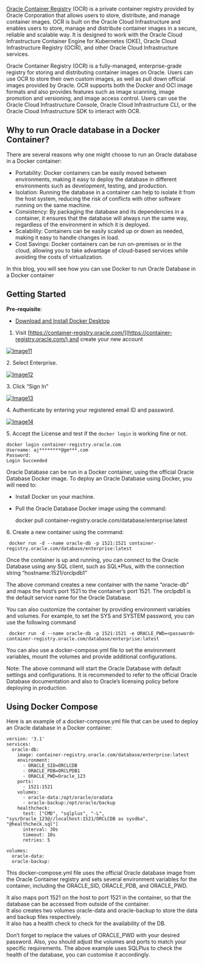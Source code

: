 [Oracle Container Registry](http://container-registry.oracle.com/) (OCR) is a private container registry provided by Oracle Corporation that allows users to store, distribute, and manage container images. OCR is built on the Oracle Cloud Infrastructure and enables users to store, manage and distribute container images in a secure, reliable and scalable way. It is designed to work with the Oracle Cloud Infrastructure Container Engine for Kubernetes (OKE), Oracle Cloud Infrastructure Registry (OCIR), and other Oracle Cloud Infrastructure services.

Oracle Container Registry (OCR) is a fully-managed, enterprise-grade registry for storing and distributing container images on Oracle. Users can use OCR to store their own custom images, as well as pull down official images provided by Oracle. OCR supports both the Docker and OCI image formats and also provides features such as image scanning, image promotion and versioning, and image access control. Users can use the Oracle Cloud Infrastructure Console, Oracle Cloud Infrastructure CLI, or the Oracle Cloud Infrastructure SDK to interact with OCR.

[](https://dev.to/ajeetraina/how-to-run-oracle-database-in-a-docker-container-using-docker-compose-470l-temp-slug-1413011?preview=08b630a6dfb20f575b99eb7d8d97a7afb348dd07961ce96a7890635d29516b572197623c6904f027d76c37f030a4953abfac9e5cf70c4e23c4c261d1#why-to-run-oracle-database-in-a-docker-container)Why to run Oracle database in a Docker Container?
-------------------------------------------------------------------------------------------------------------------------------------------------------------------------------------------------------------------------------------------------------------------------------------------------------------------------------------------------------------

There are several reasons why one might choose to run an Oracle database in a Docker container:

*   Portability: Docker containers can be easily moved between environments, making it easy to deploy the database in different environments such as development, testing, and production.
*   Isolation: Running the database in a container can help to isolate it from the host system, reducing the risk of conflicts with other software running on the same machine.
*   Consistency: By packaging the database and its dependencies in a container, it ensures that the database will always run the same way, regardless of the environment in which it is deployed.
*   Scalability: Containers can be easily scaled up or down as needed, making it easy to handle changes in load.
*   Cost Savings: Docker containers can be run on-premises or in the cloud, allowing you to take advantage of cloud-based services while avoiding the costs of virtualization.

In this blog, you will see how you can use Docker to run Oracle Database in a Docker container

Getting Started
---------------

**Pre-requisite**:

*   [Download and Install Docker Desktop](https://www.docker.com/products/docker-desktop/)

1.  Visit [https://container-registry.oracle.com/](https://container-registry.oracle.com/) and create your new account

[![Image11](https://res.cloudinary.com/practicaldev/image/fetch/s--h0-9TX8T--/c_limit%2Cf_auto%2Cfl_progressive%2Cq_auto%2Cw_880/https://dev-to-uploads.s3.amazonaws.com/uploads/articles/4469g8qpjcdjyjbt71ht.png)](https://res.cloudinary.com/practicaldev/image/fetch/s--h0-9TX8T--/c_limit%2Cf_auto%2Cfl_progressive%2Cq_auto%2Cw_880/https://dev-to-uploads.s3.amazonaws.com/uploads/articles/4469g8qpjcdjyjbt71ht.png)

2\. Select Enterprise.

[![Image12](https://res.cloudinary.com/practicaldev/image/fetch/s--bfT-nnW6--/c_limit%2Cf_auto%2Cfl_progressive%2Cq_auto%2Cw_880/https://dev-to-uploads.s3.amazonaws.com/uploads/articles/o18yenet8jhrgj6h7k1f.png)](https://res.cloudinary.com/practicaldev/image/fetch/s--bfT-nnW6--/c_limit%2Cf_auto%2Cfl_progressive%2Cq_auto%2Cw_880/https://dev-to-uploads.s3.amazonaws.com/uploads/articles/o18yenet8jhrgj6h7k1f.png)

3\. Click “Sign In”

[![Image13](https://res.cloudinary.com/practicaldev/image/fetch/s--N7znzpEV--/c_limit%2Cf_auto%2Cfl_progressive%2Cq_auto%2Cw_880/https://dev-to-uploads.s3.amazonaws.com/uploads/articles/veahna9a2kkwuk0xavgq.png)](https://res.cloudinary.com/practicaldev/image/fetch/s--N7znzpEV--/c_limit%2Cf_auto%2Cfl_progressive%2Cq_auto%2Cw_880/https://dev-to-uploads.s3.amazonaws.com/uploads/articles/veahna9a2kkwuk0xavgq.png)

4\. Authenticate by entering your registered email ID and password.

[![Image14](https://res.cloudinary.com/practicaldev/image/fetch/s--SKAI_XQ4--/c_limit%2Cf_auto%2Cfl_progressive%2Cq_auto%2Cw_880/https://dev-to-uploads.s3.amazonaws.com/uploads/articles/tkbaf96rkls7nqzoya8e.png)](https://res.cloudinary.com/practicaldev/image/fetch/s--SKAI_XQ4--/c_limit%2Cf_auto%2Cfl_progressive%2Cq_auto%2Cw_880/https://dev-to-uploads.s3.amazonaws.com/uploads/articles/tkbaf96rkls7nqzoya8e.png)

5\. Accept the License and test if the `docker login` is working fine or not.

    docker login container-registry.oracle.com
    Username: aj********@gm***.com
    Password: 
    Login Succeeded
    

Oracle Database can be run in a Docker container, using the official Oracle Database Docker image. To deploy an Oracle Database using Docker, you will need to:

*   Install Docker on your machine.
*   Pull the Oracle Database Docker image using the command:

    docker pull container-registry.oracle.com/database/enterprise:latest
    

6\. Create a new container using the command:

     docker run -d --name oracle-db -p 1521:1521 container-registry.oracle.com/database/enterprise:latest
    

Once the container is up and running, you can connect to the Oracle Database using any SQL client, such as SQL\*Plus, with the connection string “hostname:1521/orclpdb1”

The above command creates a new container with the name “oracle-db” and maps the host’s port 1521 to the container’s port 1521. The orclpdb1 is the default service name for the Oracle Database.

You can also customize the container by providing environment variables and volumes. For example, to set the SYS and SYSTEM password, you can use the following command

     docker run -d --name oracle-db -p 1521:1521 -e ORACLE_PWD=<password> container-registry.oracle.com/database/enterprise:latest
    

You can also use a docker-compose.yml file to set the environment variables, mount the volumes and provide additional configurations.

Note: The above command will start the Oracle Database with default settings and configurations. It is recommended to refer to the official Oracle Database documentation and also to Oracle’s licensing policy before deploying in production.

[](https://dev.to/ajeetraina/how-to-run-oracle-database-in-a-docker-container-using-docker-compose-470l-temp-slug-1413011?preview=08b630a6dfb20f575b99eb7d8d97a7afb348dd07961ce96a7890635d29516b572197623c6904f027d76c37f030a4953abfac9e5cf70c4e23c4c261d1#using-docker-compose)Using Docker Compose
----------------------------------------------------------------------------------------------------------------------------------------------------------------------------------------------------------------------------------------------------------------------------------------------------

Here is an example of a docker-compose.yml file that can be used to deploy an Oracle database in a Docker container:

    version: '3.1'
    services:
      oracle-db:
        image: container-registry.oracle.com/database/enterprise:latest
        environment:
          - ORACLE_SID=ORCLCDB
          - ORACLE_PDB=ORCLPDB1
          - ORACLE_PWD=Oracle_123
        ports:
          - 1521:1521
        volumes:
          - oracle-data:/opt/oracle/oradata
          - oracle-backup:/opt/oracle/backup
        healthcheck:
          test: ["CMD", "sqlplus", "-L", "sys/Oracle_123@//localhost:1521/ORCLCDB as sysdba", "@healthcheck.sql"]
          interval: 30s
          timeout: 10s
          retries: 5
    
    volumes:
      oracle-data:
      oracle-backup:
    

This docker-compose.yml file uses the official Oracle database image from the Oracle Container registry and sets several environment variables for the container, including the ORACLE\_SID, ORACLE\_PDB, and ORACLE\_PWD.

It also maps port 1521 on the host to port 1521 in the container, so that the database can be accessed from outside of the container.  
It also creates two volumes oracle-data and oracle-backup to store the data and backup files respectively.  
It also has a health check to check for the availability of the DB.

Don’t forget to replace the values of ORACLE\_PWD with your desired password. Also, you should adjust the volumes and ports to match your specific requirements. The above example uses SQLPlus to check the health of the database, you can customise it accordingly.
